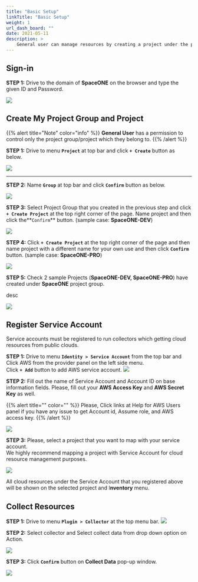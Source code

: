 ```yaml
---
title: "Basic Setup"
linkTitle: "Basic Setup"
weight: 1
url_dash_board: "" 
date: 2021-05-11
description: >
    General user can manage resources by creating a project under the project group and registering a cloud account(service account) to created project.
---
```


## Sign-in

**STEP 1:** Drive to the domain of **SpaceONE** on the browser and type the given ID and Password.

![](/docs/guides/user_guide/gettingstart/basic_setup_img/setup1.png)



## Create My Project Group and Project

{{% alert title="Note" color="info" %}}
**General User** has a permission to control only the project group/project which they belong to. 
{{% /alert %}}


**STEP 1:** Drive to menu **`Project`** at top bar and click **`+ Create`** button as below.

![](/docs/guides/user_guide/gettingstart/basic_setup_img/setup2.png)


---


**STEP 2:** Name **`Group`** at top bar and click **`Confirm`** button as below.

![](/docs/guides/user_guide/gettingstart/basic_setup_img/setup3.png)

**STEP 3:** Select Project Group that you created in the previous step and click **`+ Create Project`** at the top right corner of the page. Name project and then click the**`Confirm`** button. \(sample case: **SpaceONE-DEV**\)

![](/docs/guides/user_guide/gettingstart/basic_setup_img/setup4.png)

**STEP 4:**  Click **`+ Create Project`** at the top right corner of the page and then name project with a different name for your own use and then click **`Confirm`** button. \(sample case: **SpaceONE-PRO**\)

![](/docs/guides/user_guide/gettingstart/basic_setup_img/setup5.png)

**STEP 5:**  Check 2 sample Projects \(**SpaceONE-DEV, SpaceONE-PRO**\) have created under **SpaceONE** project group. 

desc 

![](/docs/guides/user_guide/gettingstart/basic_setup_img/setup6.png)

## Register Service Account

Service accounts must be registered to run collectors which getting cloud resources from public clouds.

  
**STEP 1:** Drive to menu **`Identity > Service Account`** from the top bar and Click AWS from the provider panel on the left side menu.  
Click **`+ Add`** button to add AWS service account. 
![](/docs/guides/user_guide/gettingstart/basic_setup_img/setup7.png)

**STEP 2:** Fill out the name of Service Account and Account ID on base information fields. Please, fill out your **AWS Access Key** and **AWS Secret Key** as well. 


{{% alert title="" color="" %}}
Please, Click links at Help for AWS Users panel if you have any issue to get Account id, Assume role, and AWS access key. 
{{% /alert %}}


![](/docs/guides/user_guide/gettingstart/basic_setup_img/setup8.png)

**STEP 3:** Please, select a project that you want to map with your service account.   
We highly recommend mapping a project with Service Account for cloud resource management purposes.

![](/docs/guides/user_guide/gettingstart/basic_setup_img/setup9.png)

All cloud resources under the Service Account that you registered above will be shown on the selected project and  I**nventory** menu.

## Collect Resources

**STEP 1:** Drive to menu **`Plugin > Collector`**  at the top menu bar. 
![](/docs/guides/user_guide/gettingstart/basic_setup_img/setup10.png)

**STEP 2:**  Select collector and  Select collect data from drop down option on Action. 

![](/docs/guides/user_guide/gettingstart/basic_setup_img/setup11.png)

**STEP 3:**  Click **`Confirm`** button on **Collect Data** pop-up window.

![](/docs/guides/user_guide/gettingstart/basic_setup_img/setup12.png)

